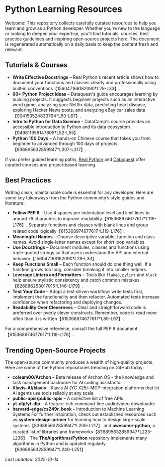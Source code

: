 # Python Learning Resources

Welcome!  This repository collects carefully curated resources to help you
learn and grow as a Python developer.  Whether you're new to the
language or looking to deepen your expertise, you'll find tutorials,
courses, best practice guidelines and inspiring open‑source projects
here.  The document is regenerated automatically on a daily basis to
keep the content fresh and relevant.

## Tutorials & Courses

* **Write Effective Docstrings** – Real Python's recent article shows how to document your
  functions and classes clearly and professionally using built‑in
  conventions【156047168182090†L29-L33】.
* **60+ Python Project Ideas** – Dataquest's guide encourages learning by
  building projects.  It suggests beginner projects such as an
  interactive word game, analyzing your Netflix data, predicting heart
  disease, exploring Hacker News posts, and analyzing eBay car sales
  data【904153524833764†L50-L67】.
* **Intro to Python for Data Science** – DataCamp's course provides an
  accessible introduction to Python and its data ecosystem【949811956147805†L52-L55】.
* **Python 100 Days** – A hands‑on Chinese course that takes you from
  beginner to advanced through 100 days of projects【836895632859947†L307-L317】.

If you prefer guided learning paths, [Real Python](https://realpython.com/)
and [Dataquest](https://www.dataquest.io/blog/python-projects-for-beginners/)
offer curated courses and project‑based learning.

## Best Practices

Writing clean, maintainable code is essential for any developer.  Here are
some key takeaways from the Python community’s style guides and
literature:

* **Follow PEP 8** – Use 4 spaces per indentation level and limit lines
  to around 79 characters to improve readability【615368974677617†L119-L176】.  Separate
  functions and classes with blank lines and group related code
  logically【615368974677617†L119-L176】.
* **Meaningful Names** – Choose descriptive variable, function and class
  names.  Avoid single‑letter names except for short loop variables.
* **Use Docstrings** – Document modules, classes and functions using
  triple‑quoted strings so that users understand the API and internal
  behavior【156047168182090†L29-L33】.
* **Keep Functions Small** – Each function should do one thing well.  If a
  function grows too long, consider breaking it into smaller helpers.
* **Leverage Linters and Formatters** – Tools like ``flake8``, ``pylint``
  and ``black`` help ensure stylistic consistency and catch common
  mistakes【826886253017015†L146-L179】.
* **Test Your Code** – Adopt a test‑driven workflow: write tests first,
  implement the functionality and then refactor.  Automated tests
  increase confidence when refactoring and deploying changes.
* **Readability Over Cleverness** – Clear and straightforward code is
  preferred over overly clever constructs.  Remember, code is read more
  often than it is written【615368974677617†L89-L97】.

For a comprehensive reference, consult the full PEP 8 document【615368974677617†L119-L176】.

## Trending Open‑Source Projects

The open‑source community produces a wealth of high‑quality projects.
Here are some of the Python repositories trending on GitHub today:

* **coleam00/Archon** – Beta release of Archon OS - the knowledge and task management backbone for AI coding assistants.
* **Klavis-AI/klavis** – Klavis AI (YC X25): MCP integration platforms that let AI agents use tools reliably at any scale
* **public-apis/public-apis** – A collective list of free APIs
* **yt-dlp/yt-dlp** – A feature-rich command-line audio/video downloader
* **harvard-edge/cs249r_book** – Introduction to Machine Learning Systems
For further inspiration, check out established resources such as
**system‑design‑primer** for learning how to design large‑scale
systems【836895632859947†L206-L217】 and **awesome‑python**, a curated list of
libraries and frameworks【836895632859947†L223-L236】.  The **TheAlgorithms/Python**
repository implements many algorithms in Python and is updated
regularly【836895632859947†L240-L251】.

_Last updated: 2025-10-14_
